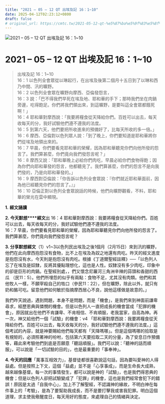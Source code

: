 ```yaml
---
title: "2021 – 05 – 12 QT 出埃及記 16：1~10"
date: 2025-04-12T02:23:12+0800
draft: false
# original_url: https://cmtc.tw/2021-05-12-qt-%e5%87%ba%e5%9f%83%e5%8f%8a%e8%a8%98-16%ef%bc%9a110
---
```


![2021 – 05 – 12 QT 出埃及記 16：1~10](/images/qt.jpg   "2021 – 05 – 12 QT 出埃及記 16：1~10")

# 2021 – 05 – 12 QT 出埃及記 16：1~10

> 出埃及記 16：1~10  
> 16：1 以色列全會眾從以琳起行，在出埃及後第二個月十五日到了以琳和西乃中間、汛的曠野。  
> 16：2 以色列全會眾在曠野向摩西、亞倫發怨言，  
> 16：3 說：「巴不得我們早死在埃及地、耶和華的手下；那時我們坐在肉鍋旁邊，吃得飽足。你們將我們領出來，到這曠野，是要叫這全會眾都餓死啊！」  
> 16：4 耶和華對摩西說：「我要將糧食從天降給你們。百姓可以出去，每天收每天的分，我好試驗他們遵不遵我的法度。  
> 16：5 到第六天，他們要把所收進來的預備好了，比每天所收的多一倍。」  
> 16：6 摩西、亞倫對以色列眾人說：「到了晚上，你們要知道是耶和華將你們從埃及地領出來的。  
> 16：7 早晨，你們要看見耶和華的榮耀，因為耶和華聽見你們向他所發的怨言了。我們算甚麼，你們竟向我們發怨言呢？」  
> 16：8 摩西又說：「耶和華晚上必給你們肉吃，早晨必給你們食物得飽；因為你們向耶和華發的怨言，他都聽見了。我們算甚麼，你們的怨言不是向我們發的，乃是向耶和華發的。」  
> 16：9 摩西對亞倫說：「你告訴以色列全會眾說：『你們就近耶和華面前，因為他已經聽見你們的怨言了。』」  
> 16：10 亞倫正對以色列全會眾說話的時候，他們向曠野觀看，不料，耶和華的榮光在雲中顯現。

**1.** **經文誦讀**

**2. 今天默想****經文**出 16：4 耶和華對摩西說：我要將糧食從天降給你們。百姓可以出去，每天收每天的分，我好試驗他們遵不遵我的法度。  
16：7 早晨，你們要看見耶和華的榮耀，因為耶和華聽見你們向他所發的怨言了。我們算甚麼，你們竟向我們發怨言呢？

**3. 分享默想經文**（1）v1~3以色列民出埃及之後1個月（2月15日）來到汛的曠野，他們在此向摩西抱怨沒有食物，比不上在埃及為奴之地還有肉吃。昨天的經文進度是抱怨沒有水，今天則是抱怨沒有肉吃。根據《丁道爾聖經註釋》──「以色列人忘了在埃及是奴隸，反將其優點理想化，這也是人性。奴隸沒有多少肉吃，印象中的卻是巨形的肉鍋。在聖經別處，，們又懷念尼羅河三角洲辛辣的蒜頭和香甜的西瓜 （民11：5）。他們所埋怨的似乎有兩點：食物不足，尤其沒有肉類。他們和其他牧人一樣，不願宰殺自己的牲口（參民11：22），但在曠野，除此以外，就只有奶和酪可吃。留意他們如何敏於指摘摩西居心不良，說他這樣做是故意的。」

我們昨天說過，遇到問題，本身不是問題，而是「機會」，是我們來到神面前謙卑尋求，經歷恩典與憐憫的機會。但是以色列人一直把成長的機會當成「犯罪的機會」，原因就出在他們不肯謙卑、不肯相信、不肯順服，老我當家，自高為神。再一次，神又給他們一個「試驗」的機會：v4 「耶和華對摩西說：我要將糧食從天降給你們。百姓可以出去，每天收每天的分，我好試驗他們遵不遵我的法度。」這個考試的內容，就是神要賜給他們每天都有「天降嗎哪」。但是這個嗎哪的拾取是有規矩的，必須照著神的吩咐，包括第六天要拾取二天的分量，為了安息日作預備等，藉此來考驗他們到底是否願意「聽話順服」。我們可以說：「聽神的話而順服」，可以說是「一切試驗的目的」，也是最重要的「事奉神」。

**4. 今天的回應**「萬事互相效力」，基督徒都很喜歡說這句話，因為要叫愛神的人得益處。但是按照上下文，這個「益處」並不是「心享事成」，而是生命長大成熟，越來越像基督。每一次的事情發生，都可以說是神的「試驗」，也是我們得恩典的機會；但是以色列人卻把試驗變成了「犯罪」的機會，這也是我們經常會犯下的錯誤！原因是太過「自我中心」，加上不了解聖經，不認識神的緣故，不明白神在每件事上的「考驗」，是為了要幫助我成長，而不是要打擊我或害我犯罪。明白這個道理，求主使我儆醒度日，每天用好的態度，來處理自己的情緒與決定。